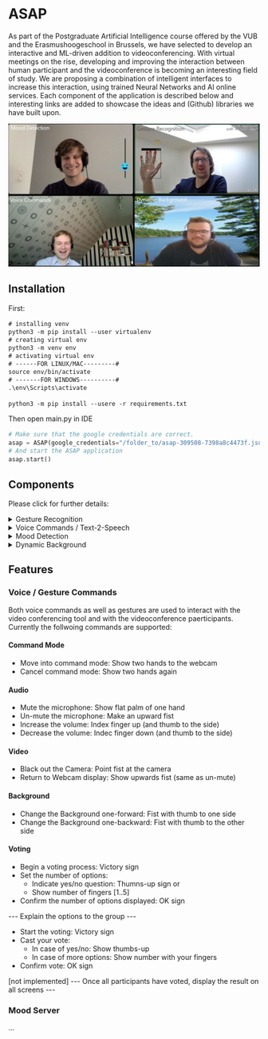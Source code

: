# ASAP

As part of the Postgraduate Artificial Intelligence course offered by the VUB and the Erasmushoogeschool in Brussels, we have selected to develop an interactive and ML-driven addition to videoconferencing. With virtual meetings on the rise, developing and improving the interaction between human participant and the videoconference is becoming an interesting field of study. We are proposing a combination of intelligent interfaces to increase this interaction, using trained Neural Networks and AI online services. Each component of the application is described below and interesting links are added to showcase the ideas and (Github) libraries we have built upon.

<img src="assets/asap.jpg" width="720">

## Installation

First: 
```shell
# installing venv 
python3 -m pip install --user virtualenv
# creating virtual env
python3 -m venv env
# activating virtual env
# ------FOR LINUX/MAC---------#
source env/bin/activate
# -------FOR WINDOWS----------#
.\env\Scripts\activate

python3 -m pip install --usere -r requirements.txt
```

Then open main.py in IDE

```python
# Make sure that the google credentials are correct.
asap = ASAP(google_credentials="/folder_to/asap-309508-7398a8c4473f.json")
# And start the ASAP application
asap.start()
```

## Components

Please click for further details:

<details>
<summary>Gesture Recognition</summary>
<p><p />
The Gesture Recognition component makes use of the Google-developed Mediapipe framework for hand recognition. The hand landmarks are used as coordinates that can be fed into a neural network to recognize hand gestures (and finger gestures).
 
#### Disclaimer
The code makes use of existing libraries and is based in large parts on the following repositories:
* It uses the Mediapipe framework published by Google: https://mediapipe.dev/
* It is based on code published by Kazuhito00 on Github: https://github.com/Kazuhito00/hand-gesture-recognition-using-mediapipe/blob/main/README_EN.md
published under Apache 2.0 licence: https://github.com/Kazuhito00/hand-gesture-recognition-using-mediapipe/blob/main/LICENSE
* It uses hand gestures trained by kinivi, his neural network design and Jupyter notebook from Github: https://github.com/kinivi/tello-gesture-control published under Apache 2.0 licence: https://github.com/kinivi/tello-gesture-control/blob/main/LICENSE

#### Machine Learning (ML) / Artificial Intelligence (AI)
ML/AI is used in this component to identify hand gestures in webcam images. The Google mediapipe framework allows to identify one or both hand(s) and returns the coordinates of hand, fingers and joints.
<img src="assets/gesturesMediapipe.png" width="720">
<p />
These coordinates are transformed in three steps: from the Mediapipe landmarks to relative coordinates, then the x/y components are separated and the resulting 
variables normalized. 
<img src="assets/gesturesXY.png" width="720">
<p />
The neural network is a simple one with three fully connected RELU layers followed by a Softmax translation to the discrete results (originally 8, for our purposes one added): <br />
<img src="assets/gesturesNN.jpg" width="720">
<p />
The model training is executed in a Jupyter notebook. The neural network is fed with the normalized coordinates and the labels that indicate the hand gesture. The model achieves around 99.96% accuracy in around 00 epochs. The saved model is transformed into a tflite model and used to infer the hand gestures from the webcam images (pre-evaluated through Mediapipe)

#### Further Interesting Links
* Mediapipe Demo
  * <a href="https://mediapipe.dev/demo/holistic_remote/" target="blank">Holistic Mediapipe demo</a>
</p>
</details>

<details>
<summary>Voice Commands / Text-2-Speech</summary>
<p><p />
...
</p>
</details>

<details><summary>Mood Detection</summary>
<p><p />
...
</p>
</details>

<details><summary>Dynamic Background</summary>
<p><p />
...
</p>
</details>

## Features

### Voice / Gesture Commands
 
Both voice commands as well as gestures are used to interact with the video conferencing tool and with the videoconference paerticipants. Currently the follwoing commands are supported:

#### Command Mode
* Move into command mode: Show two hands to the webcam
* Cancel command mode: Show two hands again
 
#### Audio
* Mute the microphone: Show flat palm of one hand
* Un-mute the microphone: Make an upward fist
* Increase the volume: Index finger up (and thumb to the side)
* Decrease the volume: Indec finger down (and thumb to the side)
 
#### Video
* Black out the Camera: Point fist at the camera
* Return to Webcam display: Show upwards fist (same as un-mute)
 
#### Background
* Change the Background one-forward: Fist with thumb to one side
* Change the Background one-backward: Fist with thumb to the other side

#### Voting
* Begin a voting process: Victory sign
* Set the number of options: 
   * Indicate yes/no question: Thumns-up sign or
   * Show number of fingers [1..5]
* Confirm the number of options displayed: OK sign

--- Explain the options to the group ---

* Start the voting: Victory sign
* Cast your vote: 
   * In case of yes/no: Show thumbs-up
   * In case of more options: Show number with your fingers
* Confirm vote: OK sign

[not implemented] 
--- Once all participants have voted, display the result on all screens ---

### Mood Server
...
